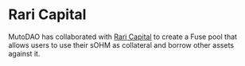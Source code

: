 # Rari Capital

MutoDAO has collaborated with [Rari Capital](https://rari.capital/) to create a Fuse pool that allows users to use their sOHM as collateral and borrow other assets against it.

